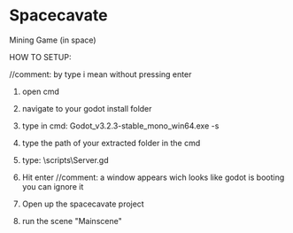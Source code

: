 # Spacecavate
Mining Game (in space)

HOW TO SETUP:

//comment: by type i mean without pressing enter

1. open cmd
2. navigate to your godot install folder
3. type in cmd: Godot_v3.2.3-stable_mono_win64.exe -s
4. type the path of your extracted folder in the cmd
5. type: \scripts\Server.gd
6. Hit enter
//comment: a window appears wich looks like godot is booting 
           you can ignore it

7. Open up the spacecavate project
8. run the scene "Mainscene"
